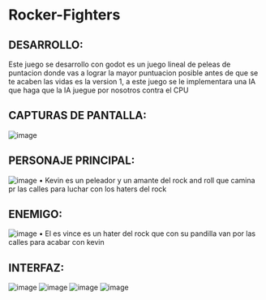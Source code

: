 # Rocker-Fighters
## DESARROLLO:
Este juego se desarrollo con godot es un juego lineal de peleas de puntacion donde vas a lograr la mayor puntuacion posible
antes de que se te acaben las vidas es la version 1, a este juego se le implementara una IA que haga que la IA juegue por nosotros contra el CPU
## CAPTURAS DE PANTALLA:
![image](https://github.com/user-attachments/assets/c5d1f178-058f-4339-afe0-99f293b052c2)
 ## PERSONAJE PRINCIPAL:
 ![image](https://github.com/user-attachments/assets/1eb663fc-5dd4-412c-881c-defdd4bafe0a)
•	 Kevin es un peleador y un amante del rock and roll que camina pr las calles para luchar con los haters del rock
## ENEMIGO:
![image](https://github.com/user-attachments/assets/a3669ca6-0e5c-45e0-958e-de15d8fe1cf8)
•	El es vince es un hater del rock que con su pandilla van por las calles para acabar con kevin
## INTERFAZ:
![image](https://github.com/user-attachments/assets/abf19759-2473-4a20-8b79-54d6c68c5515)
![image](https://github.com/user-attachments/assets/e078bcae-8a5d-44b9-8944-ef0313ad90d9)
![image](https://github.com/user-attachments/assets/fd7c1f37-0652-4838-8a60-8905d846e461)
![image](https://github.com/user-attachments/assets/c64eafdb-bce1-43f7-943b-ebb9b0c0f558)





